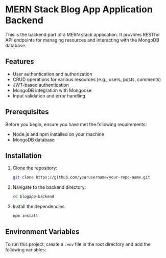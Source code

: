 # MERN Stack Blog App Application Backend

This is the backend part of a MERN stack application. It provides RESTful API endpoints for managing resources and interacting with the MongoDB database.


## Features

- User authentication and authorization
- CRUD operations for various resources (e.g., users, posts, comments)
- JWT-based authentication
- MongoDB integration with Mongoose
- Input validation and error handling

## Prerequisites

Before you begin, ensure you have met the following requirements:

- Node.js and npm installed on your machine
- MongoDB database

## Installation

1. Clone the repository:

    ```bash
    git clone https://github.com/yourusername/your-repo-name.git
    ```

2. Navigate to the backend directory:

    ```bash
    cd blogapp-backend
    ```

3. Install the dependencies:

    ```bash
    npm install
    ```

## Environment Variables

To run this project, create a `.env` file in the root directory and add the following variables:

